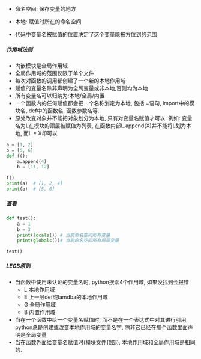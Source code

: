 - 命名空间: 保存变量的地方
- 本地: 赋值时所在的命名空间

- 代码中变量名被赋值的位置决定了这个变量能被方位到的范围

##### 作用域法则

- 内嵌模块是全局作用域
- 全局作用域的范围仅限于单个文件
- 每次对函数的调用都创建了一个新的本地作用域
- 赋值的变量名除非声明为全局变量或非本地,否则均为本地
- 所有变量名可以归纳为:本地/全局/内置
- 一个函数内的任何赋值都会把一个名称划定为本地, 包括 =语句, import中的模块名, def中的函数名, 函数参数名等.
- 原处改变对象并不能把对象划分为本地, 只有对变量名赋值才可以. 例如: 变量名为L在模块的顶层被赋值为列表, 在函数内部L.append(X)并不能将L划为本地, 而L = X却可以

```python
a = [1, 2]
b = [5, 6]
def f():
    a.append(4)
    b = [11, 12]

f()
print(a)  # [1, 2, 4]
print(b)  # [5, 6]
```

##### 查看

```python
def test():
    a = 1
    b = 3
    print(locals())	# 当前命名空间所有变量
    print(globals())# 当前命名空间所有局部变量 

test()
```

##### LEGB原则

- 当函数中使用未认证的变量名时, python搜索4个作用域, 如果没找到会报错	
  - L 本地作用域
  - E 上一层def或lamdba的本地作用域
  - G 全局作用域
  - B 内置作用域
- 当在一个函数中给一个变量名赋值时, 而不是在一个表达式中对其进行引用, python总是创建或改变本地作用域的变量名字, 除非它已经在那个函数里面声明是全局变量
- 当在函数外面给变量名赋值时(模块文件顶部), 本地作用域和全局作用域是相同的.





